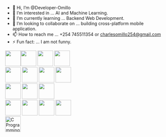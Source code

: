   - 👋 Hi, I’m @Developer-Omillo
- 👀 I’m interested in ...  AI and Machine Learning.
- 🌱 I’m currently learning ... Backend Web Development.
- 💞️ I’m looking to collaborate on ... building cross-platform mobile application.
- 📫 How to reach me ... +254 745511354 or charlesomillo254@gmail.com
- ⚡ Fun fact: ... I am not funny.

<img src="https://cdn.jsdelivr.net/gh/devicons/devicon/icons/html5/html5-original.svg" width="50"/><img src="https://cdn.jsdelivr.net/gh/devicons/devicon/icons/css3/css3-original.svg" width="50"/> <img src="https://cdn.jsdelivr.net/gh/devicons/devicon/icons/javascript/javascript-original.svg" width="50"/> <img src="https://cdn.jsdelivr.net/gh/devicons/devicon/icons/typescript/typescript-original.svg" width="50"/><br /><img src="https://cdn.jsdelivr.net/gh/devicons/devicon/icons/react/react-original.svg" width="50" />
<img src="https://cdn.jsdelivr.net/gh/devicons/devicon/icons/react/react-original.svg" width="50"/> <img src="https://cdn.jsdelivr.net/gh/devicons/devicon/icons/nextjs/nextjs-original.svg" width="50" />
<img src="https://cdn.simpleicons.org/tailwindcss/38BDF8" width="50" /> <br />    <img src="https://cdn.jsdelivr.net/gh/devicons/devicon/icons/python/python-original.svg" width="50" />
<img src="https://cdn.jsdelivr.net/gh/devicons/devicon/icons/django/django-plain.svg" width="50" />
<img src="https://cdn.jsdelivr.net/gh/devicons/devicon/icons/mysql/mysql-original.svg" width="50" /> <br />                           <img src="https://cdn.jsdelivr.net/gh/devicons/devicon/icons/figma/figma-original.svg" width="50"/>                              <img src="https://cdn.jsdelivr.net/gh/devicons/devicon/icons/canva/canva-original.svg" width="50"/>  <img src="https://cdn.jsdelivr.net/gh/devicons/devicon/icons/git/git-original.svg" width="50"/>  <img src="https://github.com/user-attachments/assets/f335ef55-2794-4783-8afc-a7484f86b8d8" width="50" height="50"> <br >
<img src="https://cdn.jsdelivr.net/gh/devicons/devicon/icons/c/c-original.svg" alt="C Programming Language" width="50" height="50"> 








<!---
Charles-Pager/Charles-Pager is a ✨ special ✨ repository because its `README.md` (this file) appears on your GitHub profile.
You can click the Preview link to take a look at your changes.
--->
